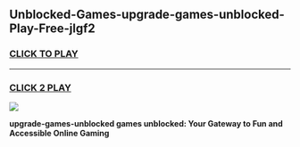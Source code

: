 
## Unblocked-Games-upgrade-games-unblocked-Play-Free-jlgf2
<h3>
<a href="https://premium76.site?title=upgrade-games-unblocked&ref=20A">CLICK TO PLAY</a></h3>
<hr>

<h3>
<a href="https://premium76.site?title=upgrade-games-unblocked&ref=20A">CLICK 2 PLAY</a>
  
</h3>

<a href="https://premium76.site?title=upgrade-games-unblocked&ref=20A"><img src="https://clearcache.store/games.png"></a>


**upgrade-games-unblocked games unblocked: Your Gateway to Fun and Accessible Online Gaming**
